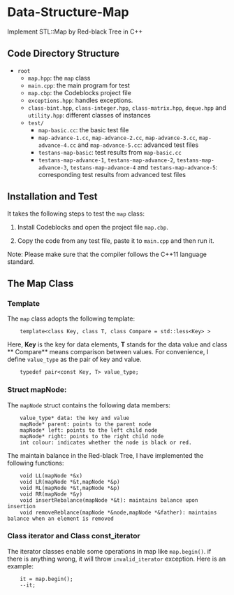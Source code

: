 # Data-Structure-Map
Implement STL::Map by Red-black Tree in C++

## Code Directory Structure
- `root`
    - `map.hpp`: the `map` class
    - `main.cpp`: the main program for test
    - `map.cbp`: the Codeblocks project file
    - `exceptions.hpp`: handles exceptions.
    - `class-bint.hpp`, `class-integer.hpp`, `class-matrix.hpp`, `deque.hpp` and `utility.hpp`: different classes of instances
    - `test/`
        - `map-basic.cc`: the basic test file
        - `map-advance-1.cc`, `map-advance-2.cc`, `map-advance-3.cc`, `map-advance-4.cc` and `map-advance-5.cc`: advanced test files
        - `testans-map-basic`: test results from `map-basic.cc`
        - `testans-map-advance-1`, `testans-map-advance-2`, `testans-map-advance-3`, `testans-map-advance-4` and `testans-map-advance-5`: corresponding test results from advanced test files
        
## Installation and Test
It takes the following steps to test the `map` class:

1. Install Codeblocks and open the project file `map.cbp`.

2. Copy the code from any test file, paste it to `main.cpp` and then run it.

Note: Please make sure that the compiler follows the C++11 language standard.

## The Map Class

### Template
The `map` class adopts the following template:

        template<class Key, class T, class Compare = std::less<Key> >
    
Here, **Key** is the key for data elements, **T** stands for the data value and class ** Compare** means comparison between values. For convenience, I define `value_type` as the pair of key and value.

        typedef pair<const Key, T> value_type;
    
### Struct mapNode:
The `mapNode` struct contains the following data members:

        value_type* data: the key and value
        mapNode* parent: points to the parent node
        mapNode* left: points to the left child node
        mapNode* right: points to the right child node
        int colour: indicates whether the node is black or red.

The maintain balance in the Red-black Tree, I have implemented the following functions:
    
        void LL(mapNode *&x)
        void LR(mapNode *&t,mapNode *&p)
        void RL(mapNode *&t,mapNode *&p)
        void RR(mapNode *&y)
        void insertRebalance(mapNode *&t): maintains balance upon insertion
        void removeReblance(mapNode *&node,mapNode *&father): maintains balance when an element is removed
    
### Class iterator and Class const_iterator

The iterator classes enable some operations in map like `map.begin()`. if there is anything wrong, it will throw `invalid_iterator` exception. Here is an example:

        it = map.begin(); 
        --it;
